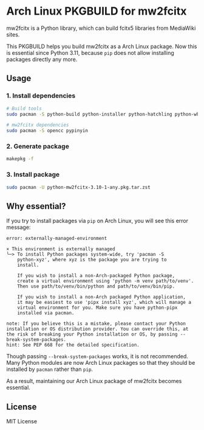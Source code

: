 # Arch Linux PKGBUILD for mw2fcitx

mw2fcitx is a Python library, which can build fcitx5 libraries from MediaWiki sites.

This PKGBUILD helps you build mw2fcitx as a Arch Linux package. Now this is essential since Python 3.11, because `pip` does not allow installing packages directly any more.

## Usage

### 1. Install dependencies

```bash
# Build tools
sudo pacman -S python-build python-installer python-hatchling python-wheel

# mw2fcitx dependencies
sudo pacman -S opencc pypinyin
```

### 2. Generate package

```bash
makepkg -f
```

### 3. Install package

```bash
sudo pacman -U python-mw2fcitx-3.10-1-any.pkg.tar.zst
```

## Why essential?

If you try to install packages via `pip` on Arch Linux, you will see this error message:

```
error: externally-managed-environment

× This environment is externally managed
╰─> To install Python packages system-wide, try 'pacman -S
    python-xyz', where xyz is the package you are trying to
    install.
    
    If you wish to install a non-Arch-packaged Python package,
    create a virtual environment using 'python -m venv path/to/venv'.
    Then use path/to/venv/bin/python and path/to/venv/bin/pip.
    
    If you wish to install a non-Arch packaged Python application,
    it may be easiest to use 'pipx install xyz', which will manage a
    virtual environment for you. Make sure you have python-pipx
    installed via pacman.

note: If you believe this is a mistake, please contact your Python installation or OS distribution provider. You can override this, at the risk of breaking your Python installation or OS, by passing --break-system-packages.
hint: See PEP 668 for the detailed specification.
```

Though passing `--break-system-packages` works, it is not recommended. Many Python modules are now Arch Linux packages so that they should be installed by `pacman` rather than `pip`.

As a result, maintaining our Arch Linux package of mw2fcitx becomes essential.

## License

MIT License